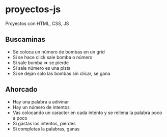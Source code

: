 # proyectos-js
Proyectos con HTML, CSS, JS

## Buscaminas

- Se coloca un número de bombas en un grid
- Si se hace click sale bomba o número
- Si sale bomba => se pierde
- Si sale número es una pista
- Si se dejan solo las bombas sin clicar, se gana

## Ahorcado

- Hay una palabra a adivinar
- Hay un número de intentos
- Vas colocando un caracter en cada intento y se rellena la palabra poco a poco
- Si gastas los intentos, pierdes
- Si completas la palabras, ganas